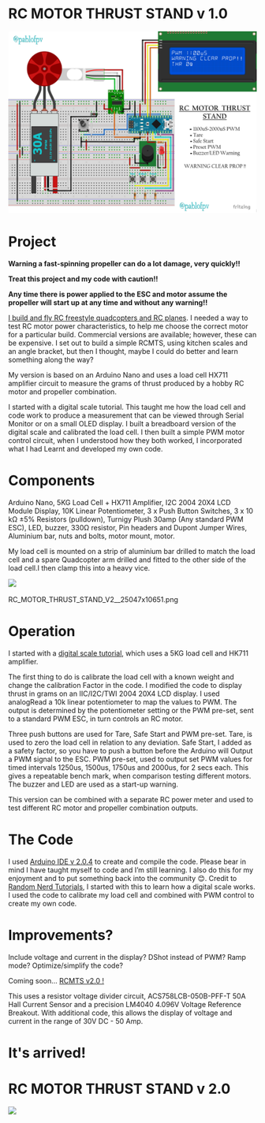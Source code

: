 # RC MOTOR THRUST STAND v 1.0
 ![](/Images/RCMTTSPWM_4829x3529.png) 
# Project
**Warning a fast-spinning propeller can do a lot damage, very quickly!!**

**Treat this project and my code with caution!!**

**Any time there is power applied to the ESC and motor assume the propeller will start up at any time and without any warning!!**

[I build and fly RC freestyle quadcopters and RC planes](https://www.youtube.com/@pablofpv/featured). I needed a way to test RC motor power characteristics, to help me choose the correct motor for a particular build. Commercial versions are available; however, these can be expensive. 
I set out to build a simple RCMTS, using kitchen scales and an angle bracket, but then I thought, maybe I could do better and learn something along the way?

My version is based on an Arduino Nano and uses a load cell HX711
amplifier circuit to measure the grams of thrust produced by a hobby RC motor and propeller combination.

I started with a digital scale tutorial.
This taught me how the load cell and code work to produce a measurement that can be viewed through Serial Monitor or on a small OLED display.
I built a breadboard version of the digital scale and calibrated the load cell.
I then built a simple PWM motor control circuit, when I understood how they both worked, I incorporated what I had 
Learnt and developed my own code.
# Components
Arduino Nano, 5KG Load Cell + HX711 Amplifier, I2C 2004 20X4 LCD Module Display, 10K Linear Potentiometer, 3 x Push Button Switches,
3 x 10 kΩ ±5% Resistors (pulldown), Turnigy Plush 30amp (Any standard PWM ESC), LED, buzzer, 330Ω resistor, Pin headers and Dupont Jumper Wires,
Aluminium bar, nuts and bolts, motor mount, motor.

My load cell is mounted on a strip of aluminium bar drilled to match the load cell and a spare Quadcopter arm drilled and fitted
to the other side of the load cell.I then clamp this into a heavy vice.


 ![](Images/RC_MOTOR_THRUST_STAND_PHOTO_2405x2250.png)

 RC_MOTOR_THRUST_STAND_V2__25047x10651.png
 
 # Operation
 I started with a [digital scale tutorial](https://randomnerdtutorials.com/arduino-load-cell-hx711/), which uses a 5KG load cell and HK711 amplifier.

The first thing to do is calibrate the load cell with a known weight and change the calibration
Factor in the code. 
I modified the code to display thrust in grams on an IIC/I2C/TWI 2004 20X4 LCD display.
I used analogRead a 10k linear potentiometer to map the values to PWM.
The output is determined by the potentiometer setting or the PWM pre-set, sent to a 
standard PWM ESC, in turn controls an RC motor.

Three push buttons are used for Tare, Safe Start and PWM pre-set.
Tare, is used to zero the load cell in relation to any deviation.
Safe Start, I added as a safety factor, so you have to push a button before the Arduino will
Output a PWM signal to the ESC.
PWM pre-set, used to output set PWM values for timed intervals 1250us, 1500us, 1750us and 2000us, for 2 secs each. 
This gives a repeatable bench mark, when comparison testing different motors.
The buzzer and LED are used as a start-up warning.

This version can be combined with a separate RC power meter and used to test different RC motor and propeller combination outputs.

# The Code
I used [Arduino IDE v 2.0.4](https://www.arduino.cc/en/software) to create and compile the code.
Please bear in mind I have taught myself to code and I’m still learning.
I also do this for my enjoyment and to put something back into the community 😊.
Credit to [Random Nerd Tutorials](https://randomnerdtutorials.com/arduino-load-cell-hx711/), I started with this to learn how a digital scale works.
I used the code to calibrate my load cell and combined with PWM control
to create my own code.




# Improvements?
Include voltage and current in the display?
DShot instead of PWM?
Ramp mode?
Optimize/simplify the code?

Coming soon... 
[RCMTS v2.0 !](https://www.youtube.com/watch?v=jEHoqFxafgg)


This uses a resistor voltage divider circuit, ACS758LCB-050B-PFF-T 50A Hall Current Sensor and a
precision LM4040 4.096V Voltage Reference Breakout.
With additional code, this allows the display of voltage and current in the range of 30V DC - 50 Amp.

# It's arrived!

# RC MOTOR THRUST STAND v 2.0
 ![](/Images/RC_MOTOR_THRUST_STAND_V2__25047x10651.png)

